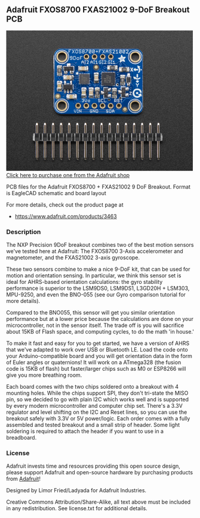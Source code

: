 ## Adafruit FXOS8700 FXAS21002 9-DoF Breakout PCB

<a href="http://www.adafruit.com/products/3463"><img src="assets/image.jpg?raw=true" width="500px"><br/>
Click here to purchase one from the Adafruit shop</a>

PCB files for the Adafruit FXOS8700 + FXAS21002 9 DoF Breakout. Format is EagleCAD schematic and board layout

For more details, check out the product page at
* https://www.adafruit.com/products/3463

### Description

The NXP Precision 9DoF breakout combines two of the best motion sensors we've tested here at Adafruit: The FXOS8700 3-Axis accelerometer and magnetometer, and the FXAS21002 3-axis gyroscope.

These two sensors combine to make a nice 9-DoF kit, that can be used for motion and orientation sensing. In particular, we think this sensor set is ideal for AHRS-based orientation calculations: the gyro stability performance is superior to the LSM9DS0, LSM9DS1, L3GD20H + LSM303, MPU-9250, and even the BNO-055 (see our Gyro comparison tutorial for more details).

Compared to the BNO055, this sensor will get you similar orientation performance but at a lower price because the calculations are done on your microcontroller, not in the sensor itself. The trade off is you will sacrifice about 15KB of Flash space, and computing cycles, to do the math 'in house.'

To make it fast and easy for you to get started, we have a version of AHRS that we've adapted to work over USB or Bluetooth LE. Load the code onto your Arduino-compatible board and you will get orientation data in the form of Euler angles or quaternions! It will work on a ATmega328 (the fusion code is 15KB of flash) but faster/larger chips such as M0 or ESP8266 will give you more breathing room.

Each board comes with the two chips soldered onto a breakout with 4 mounting holes. While the chips support SPI, they don't tri-state the MISO pin, so we decided to go with plain I2C which works well and is supported by every modern microcontroller and computer chip set.  There's a 3.3V regulator and level shifting on the I2C and Reset lines, so you can use the breakout safely with 3.3V or 5V power/logic. Each order comes with a fully assembled and tested breakout and a small strip of header. Some light soldering is required to attach the header if you want to use in a breadboard.

### License

Adafruit invests time and resources providing this open source design, please support Adafruit and open-source hardware by purchasing products from [Adafruit](https://www.adafruit.com)!

Designed by Limor Fried/Ladyada for Adafruit Industries.

Creative Commons Attribution/Share-Alike, all text above must be included in any redistribution. See license.txt for additional details.
